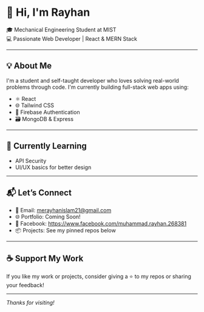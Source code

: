 # 👋 Hi, I'm Rayhan

🎓 Mechanical Engineering Student at MIST  
💻 Passionate Web Developer | React & MERN Stack 

---

## 💡 About Me

I'm a student and self-taught developer who loves solving real-world problems through code. I'm currently building full-stack web apps using:

- ⚛️ React
- 🌐 Tailwind CSS
- 🔐 Firebase Authentication
- 🗃️ MongoDB & Express
---
## 🌱 Currently Learning
- API Security
- UI/UX basics for better design
---

## 📬 Let’s Connect

- 📧 Email: merayhanislam21@gmail.com
- 🌐 Portfolio: Coming Soon!
- 📱 Facebook: https://www.facebook.com/muhammad.rayhan.268381
- 📦 Projects: See my pinned repos below

---

## ☕ Support My Work

If you like my work or projects, consider giving a ⭐ to my repos or sharing your feedback!

---

_Thanks for visiting!_
